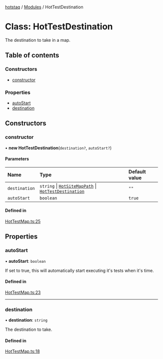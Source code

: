[hotstaq](../README.md) / [Modules](../modules.md) / HotTestDestination

# Class: HotTestDestination

The destination to take in a map.

## Table of contents

### Constructors

- [constructor](HotTestDestination.md#constructor)

### Properties

- [autoStart](HotTestDestination.md#autostart)
- [destination](HotTestDestination.md#destination)

## Constructors

### constructor

• **new HotTestDestination**(`destination?`, `autoStart?`)

#### Parameters

| Name | Type | Default value |
| :------ | :------ | :------ |
| `destination` | `string` \| [`HotSiteMapPath`](../interfaces/HotSiteMapPath.md) \| [`HotTestDestination`](HotTestDestination.md) | `""` |
| `autoStart` | `boolean` | `true` |

#### Defined in

[HotTestMap.ts:25](https://github.com/OurFreeLight/HotStaq/blob/1bc3620/src/HotTestMap.ts#L25)

## Properties

### autoStart

• **autoStart**: `boolean`

If set to true, this will automatically start executing it's
tests when it's time.

#### Defined in

[HotTestMap.ts:23](https://github.com/OurFreeLight/HotStaq/blob/1bc3620/src/HotTestMap.ts#L23)

___

### destination

• **destination**: `string`

The destination to take.

#### Defined in

[HotTestMap.ts:18](https://github.com/OurFreeLight/HotStaq/blob/1bc3620/src/HotTestMap.ts#L18)
